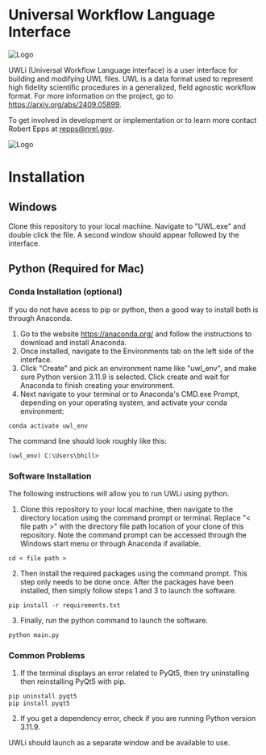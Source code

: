 # Universal Workflow Language Interface
![Logo](/Logo/Logo_readme_v1.png?raw=true)

UWLi (Universal Workflow Language interface) is a user interface for building and modifying UWL files. UWL is a data format used to represent high fidelity scientific procedures in a generalized, field agnostic workflow format.
For more information on the project, go to https://arxiv.org/abs/2409.05899.

To get involved in development or implementation or to learn more contact Robert Epps at repps@nrel.gov.

![Logo](/Logo/Summary_readme_v1.png?raw=true)

# Installation
## Windows
Clone this repository to your local machine. Navigate to "UWL.exe" and double click the file. A second window should appear followed by the interface.

## Python (Required for Mac)
### Conda Installation (optional)
If you do not have acess to pip or python, then a good way to install both is through Anaconda.
1. Go to the website https://anaconda.org/ and follow the instructions to download and install Anaconda.
2. Once installed, navigate to the Environments tab on the left side of the interface.
3. Click "Create" and pick an environment name like "uwl_env", and make sure Python version 3.11.9 is selected. Click create and wait for Anaconda to finish creating your environment.
4. Next navigate to your terminal or to Anaconda's CMD.exe Prompt, depending on your operating system, and activate your conda environment:
```shell
conda activate uwl_env
```
The command line should look roughly like this:
```shell
(uwl_env) C:\Users\bhill>
```

### Software Installation
The following instructions will allow you to run UWLi using python.
1. Clone this repository to your local machine, then navigate to the directory location using the command prompt or terminal. Replace "< file path >" with the directory file path location of your clone of this repository. Note the command prompt can be accessed through the Windows start menu or through Anaconda if available.
```shell
cd < file path >
```

2. Then install the required packages using the command prompt. This step only needs to be done once. After the packages have been installed, then simply follow steps 1 and 3 to launch the software.
```shell
pip install -r requirements.txt
```

3. Finally, run the python command to launch the software.
```shell
python main.py
```

### Common Problems
1. If the terminal displays an error related to PyQt5, then try uninstalling then reinstalling PyQt5 with pip.
```shell
pip uninstall pyqt5
pip install pyqt5
```

2. If you get a dependency error, check if you are running Python version 3.11.9.

UWLi should launch as a separate window and be available to use.
